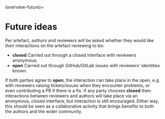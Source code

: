 (overview-future)=

# Future ideas

Per artefact, authors and reviewers will be asked whether they would like their interactions on the artefact reviewing to be:

 * **closed** Carried out through a closed interface with reviewers anonymous;
 * **open** Carried out through GitHub/GitLab issues with reviewers’ identities known.

If both parties agree to **open**, the interaction can take place in the open, e.g. with reviewers raising tickets/issues when they encounter problems, or even contributing a PR if there is a fix. If any party chooses **closed** then interactions between reviewers and authors will take place via an anonymous, closed interface, but interaction is still encouraged. Either way, this should be seen as a collaborative activity that brings benefits to both the authors and the wider community.
